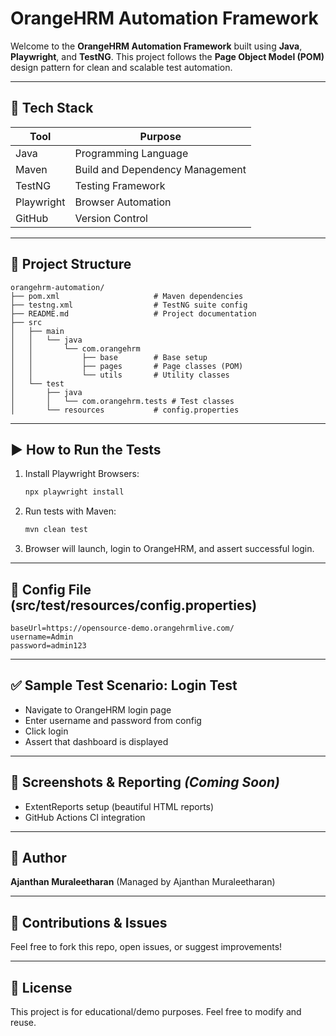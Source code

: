# OrangeHRM Automation Framework

Welcome to the **OrangeHRM Automation Framework** built using **Java**, **Playwright**, and **TestNG**. This project follows the **Page Object Model (POM)** design pattern for clean and scalable test automation.

---

## 🚀 Tech Stack

| Tool        | Purpose                          |
|-------------|----------------------------------|
| Java        | Programming Language             |
| Maven       | Build and Dependency Management  |
| TestNG      | Testing Framework                |
| Playwright  | Browser Automation               |
| GitHub      | Version Control                  |

---

## 📁 Project Structure

```
orangehrm-automation/
├── pom.xml                     # Maven dependencies
├── testng.xml                  # TestNG suite config
├── README.md                   # Project documentation
├── src
│   ├── main
│   │   └── java
│   │       └── com.orangehrm
│   │           ├── base        # Base setup
│   │           ├── pages       # Page classes (POM)
│   │           └── utils       # Utility classes
│   └── test
│       ├── java
│       │   └── com.orangehrm.tests # Test classes
│       └── resources           # config.properties
```

---

## ▶️ How to Run the Tests

1. Install Playwright Browsers:
   ```bash
   npx playwright install
   ```

2. Run tests with Maven:
   ```bash
   mvn clean test
   ```

3. Browser will launch, login to OrangeHRM, and assert successful login.

---

## 🔐 Config File (src/test/resources/config.properties)
```properties
baseUrl=https://opensource-demo.orangehrmlive.com/
username=Admin
password=admin123
```

---

## ✅ Sample Test Scenario: Login Test
- Navigate to OrangeHRM login page
- Enter username and password from config
- Click login
- Assert that dashboard is displayed

---

## 📸 Screenshots & Reporting *(Coming Soon)*
- ExtentReports setup (beautiful HTML reports)
- GitHub Actions CI integration

---

## 🙌 Author
**Ajanthan Muraleetharan** (Managed by Ajanthan Muraleetharan)

---

## 💬 Contributions & Issues
Feel free to fork this repo, open issues, or suggest improvements!

---

## 📜 License
This project is for educational/demo purposes. Feel free to modify and reuse.